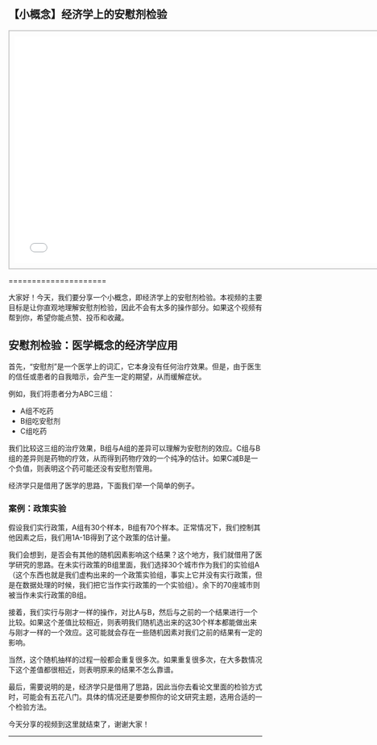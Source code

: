 ## 【小概念】经济学上的安慰剂检验
<div style="text-align: center;">
  <div style="border: 2px solid #ccc; padding: 10px; display: inline-block;">
<iframe src="//player.bilibili.com/player.html?bvid=BV1t7411C7yG&page=1" scrolling="no" border="0" frameborder="no" framespacing="0" allowfullscreen="true" style="width: 750px; height: 450px;"></iframe>  </div>
</div>

=====================

大家好！今天，我们要分享一个小概念，即经济学上的安慰剂检验。本视频的主要目标是让你直观地理解安慰剂检验，因此不会有太多的操作部分。如果这个视频有帮到你，希望你能点赞、投币和收藏。

安慰剂检验：医学概念的经济学应用
------------------------

首先，“安慰剂”是一个医学上的词汇，它本身没有任何治疗效果。但是，由于医生的信任或患者的自我暗示，会产生一定的期望，从而缓解症状。

例如，我们将患者分为ABC三组：

* A组不吃药
* B组吃安慰剂
* C组吃药

我们比较这三组的治疗效果，B组与A组的差异可以理解为安慰剂的效应。C组与B组的差异则是药物的疗效，从而得到药物疗效的一个纯净的估计。如果C减B是一个负值，则表明这个药可能还没有安慰剂管用。

经济学只是借用了医学的思路，下面我们举一个简单的例子。

### 案例：政策实验

假设我们实行政策，A组有30个样本，B组有70个样本。正常情况下，我们控制其他因素之后，我们用1A-1B得到了这个政策的估计量。

我们会想到，是否会有其他的随机因素影响这个结果？这个地方，我们就借用了医学研究的思路。在未实行政策的B组里面，我们选择30个城市作为我们的实验组A（这个东西也就是我们虚构出来的一个政策实验组，事实上它并没有实行政策，但是在数据处理的时候，我们把它当作实行政策的一个实验组）。余下的70座城市则被当作未实行政策的B组。

接着，我们实行与刚才一样的操作，对比A与B，然后与之前的一个结果进行一个比较。如果这个差值比较相近，则表明我们随机选出来的这30个样本都能做出来与刚才一样的一个效应。这可能就会存在一些随机因素对我们之前的结果有一定的影响。

当然，这个随机抽样的过程一般都会重复很多次。如果重复很多次，在大多数情况下这个差值都很相近，则表明原来的结果不怎么靠谱。

最后，需要说明的是，经济学只是借用了思路，因此当你去看论文里面的检验方式时，可能会有五花八门。具体的情况还是要参照你的论文研究主题，选用合适的一个检验方法。

今天分享的视频到这里就结束了，谢谢大家！
- - - - - -
